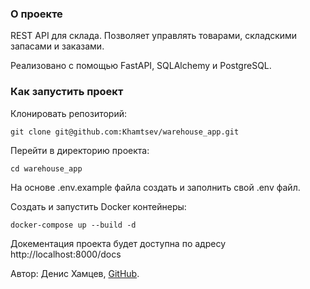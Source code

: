 ### О проекте
REST API для склада. Позволяет управлять товарами, складскими запасами и заказами.

Реализовано с помощью FastAPI, SQLAlchemy и PostgreSQL.

### Как запустить проект
Клонировать репозиторий:

```
git clone git@github.com:Khamtsev/warehouse_app.git
```

Перейти в директорию проекта:

```
cd warehouse_app
```

На основе .env.example файла создать и заполнить свой .env файл.

Создать и запустить Docker контейнеры:

```
docker-compose up --build -d
```

Докементация проекта будет доступна по адресу http://localhost:8000/docs


Автор: Денис Хамцев, [GitHub](https://github.com/Khamtsev).
